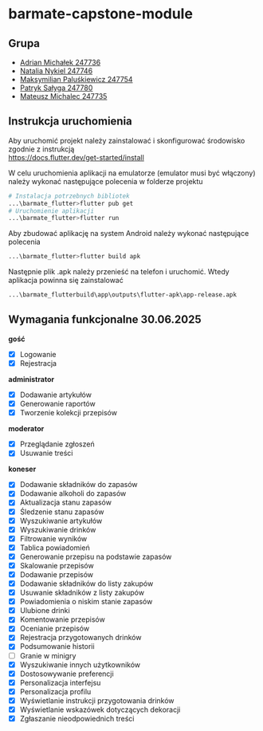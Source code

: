 # barmate-capstone-module

## Grupa

- [Adrian Michałek 247736](https://github.com/venomiakk)
- [Natalia Nykiel 247746](https://github.com/natalianykiel)
- [Maksymilian Paluśkiewicz 247754](https://github.com/FdotP)
- [Patryk Sałyga 247780](https://github.com/patryksalyga)
- [Mateusz Michalec 247735](https://github.com/MatMichalec)

## Instrukcja uruchomienia

Aby uruchomić projekt należy zainstalować i skonfigurować środowisko zgodnie z instrukcją  
https://docs.flutter.dev/get-started/install

W celu uruchomienia aplikacji na emulatorze (emulator musi być włączony) należy wykonać następujące polecenia w folderze projektu

```bash
# Instalacja potrzebnych bibliotek
...\barmate_flutter>flutter pub get
# Uruchomienie aplikacji
...\barmate_flutter>flutter run
```

Aby zbudować aplikację na system Android należy wykonać następujące polecenia

```bash
...\barmate_flutter>flutter build apk
```

Następnie plik .apk należy przenieść na telefon i uruchomić. Wtedy aplikacja powinna się zainstalować

```bash
...\barmate_flutterbuild\app\outputs\flutter-apk\app-release.apk
```

## Wymagania funkcjonalne 30.06.2025

**gość**

- [x] Logowanie
- [x] Rejestracja

**administrator**

- [x] Dodawanie artykułów
- [x] Generowanie raportów
- [x] Tworzenie kolekcji przepisów

**moderator**

- [x] Przeglądanie zgłoszeń
- [x] Usuwanie treści

**koneser**

- [x] Dodawanie składników do zapasów
- [x] Dodawanie alkoholi do zapasów
- [x] Aktualizacja stanu zapasów
- [x] Śledzenie stanu zapasów
- [x] Wyszukiwanie artykułów
- [x] Wyszukiwanie drinków
- [x] Filtrowanie wyników
- [x] Tablica powiadomień
- [x] Generowanie przepisu na podstawie zapasów
- [x] Skalowanie przepisów
- [x] Dodawanie przepisów
- [x] Dodawanie składników do listy zakupów
- [x] Usuwanie składników z listy zakupów
- [x] Powiadomienia o niskim stanie zapasów
- [x] Ulubione drinki
- [x] Komentowanie przepisów
- [x] Ocenianie przepisów
- [x] Rejestracja przygotowanych drinków
- [x] Podsumowanie historii
- [ ] Granie w minigry
- [x] Wyszukiwanie innych użytkowników
- [x] Dostosowywanie preferencji
- [x] Personalizacja interfejsu
- [x] Personalizacja profilu
- [x] Wyświetlanie instrukcji przygotowania drinków
- [x] Wyświetlanie wskazówek dotyczących dekoracji
- [x] Zgłaszanie nieodpowiednich treści
